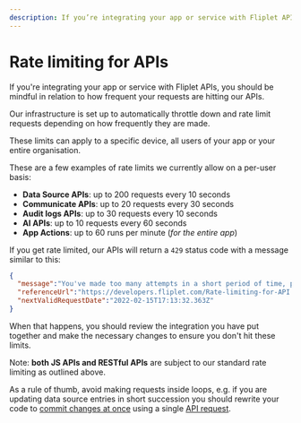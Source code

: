 ```yaml
---
description: If you’re integrating your app or service with Fliplet APIs, you should be mindful in relation to how frequent your requests are hitting our APIs. Our infrastructure is set up to automatically throttle down and rate limit requests depending on how frequently they are made.
---
```


# Rate limiting for APIs

If you're integrating your app or service with Fliplet APIs, you should be mindful in relation to how frequent your requests are hitting our APIs.

Our infrastructure is set up to automatically throttle down and rate limit requests depending on how frequently they are made.

These limits can apply to a specific device, all users of your app or your entire organisation.

These are a few examples of rate limits we currently allow on a per-user basis:

- **Data Source APIs**: up to 200 requests every 10 seconds
- **Communicate APIs**: up to 20 requests every 30 seconds
- **Audit logs APIs**: up to 30 requests every 10 seconds
- **AI APIs**: up to 10 requests every 60 seconds
- **App Actions**: up to 60 runs per minute (*for the entire app*)

If you get rate limited, our APIs will return a `429` status code with a message similar to this:

```json
{
  "message":"You've made too many attempts in a short period of time, please try again in a few seconds. Read more about rate limiting and how you may be affected by reading our documentation.",
  "referenceUrl":"https://developers.fliplet.com/Rate-limiting-for-API.html",
  "nextValidRequestDate":"2022-02-15T17:13:32.363Z"
}
```

When that happens, you should review the integration you have put together and make the necessary changes to ensure you don't hit these limits.

<p class="quote">Note: <strong>both JS APIs and RESTful APIs</strong> are subject to our standard rate limiting as outlined above.</p>

As a rule of thumb, avoid making requests inside loops, e.g. if you are updating data source entries in short succession you should rewrite your code to [commit changes at once](https://developers.fliplet.com/API/fliplet-datasources.html#commit-changes-at-once-to-a-data-source) using a single [API request](https://developers.fliplet.com/REST-API/fliplet-datasources.html#post-v1data-sourcesdatasourceidcommit).